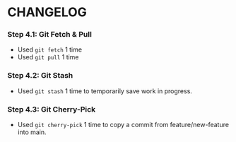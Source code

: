 # CHANGELOG

### Step 4.1: Git Fetch & Pull
- Used `git fetch` 1 time  
- Used `git pull` 1 time  

### Step 4.2: Git Stash
- Used `git stash` 1 time to temporarily save work in progress.  

### Step 4.3: Git Cherry-Pick
- Used `git cherry-pick` 1 time to copy a commit from feature/new-feature into main.
